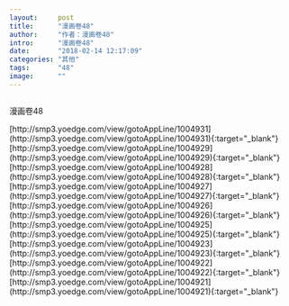 ```yaml
---
layout:     post
title:      "漫画卷48"
author:     "作者：漫画卷48"
intro:      "漫画卷48"
date:       "2018-02-14 12:17:09"
categories: "其他"
tags:       "48"
image:      ""
---
```

<div style="text-align: center">
<p><img src=""/></p>
</div>
<p class="post-meta">
<span>漫画卷48</span>
</p>
[http://smp3.yoedge.com/view/gotoAppLine/1004931](http://smp3.yoedge.com/view/gotoAppLine/1004931){:target="_blank"}
[http://smp3.yoedge.com/view/gotoAppLine/1004929](http://smp3.yoedge.com/view/gotoAppLine/1004929){:target="_blank"}
[http://smp3.yoedge.com/view/gotoAppLine/1004928](http://smp3.yoedge.com/view/gotoAppLine/1004928){:target="_blank"}
[http://smp3.yoedge.com/view/gotoAppLine/1004927](http://smp3.yoedge.com/view/gotoAppLine/1004927){:target="_blank"}
[http://smp3.yoedge.com/view/gotoAppLine/1004926](http://smp3.yoedge.com/view/gotoAppLine/1004926){:target="_blank"}
[http://smp3.yoedge.com/view/gotoAppLine/1004925](http://smp3.yoedge.com/view/gotoAppLine/1004925){:target="_blank"}
[http://smp3.yoedge.com/view/gotoAppLine/1004923](http://smp3.yoedge.com/view/gotoAppLine/1004923){:target="_blank"}
[http://smp3.yoedge.com/view/gotoAppLine/1004922](http://smp3.yoedge.com/view/gotoAppLine/1004922){:target="_blank"}
[http://smp3.yoedge.com/view/gotoAppLine/1004921](http://smp3.yoedge.com/view/gotoAppLine/1004921){:target="_blank"}


